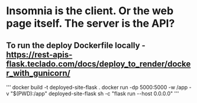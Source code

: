 # Insomnia is the client. Or the web page itself. The server is the API?

## To run the deploy Dockerfile locally - https://rest-apis-flask.teclado.com/docs/deploy_to_render/docker_with_gunicorn/

'''
docker build -t deployed-site-flask .
docker run -dp 5000:5000 -w /app -v "$(PWD):/app" deployed-site-flask sh -c "flask run --host 0.0.0.0"
'''
